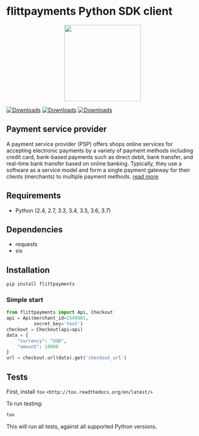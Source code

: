 # flittpayments Python SDK client

<p align="center">
  <img width="200" height="200" src="https://avatars0.githubusercontent.com/u/15383021?s=200&v=4">
</p>

[![Downloads](https://pepy.tech/badge/flittpayments)](https://pepy.tech/project/flittpayments)
[![Downloads](https://pepy.tech/badge/flittpayments/month)](https://pepy.tech/project/flittpayments)
[![Downloads](https://pepy.tech/badge/flittpayments/week)](https://pepy.tech/project/flittpayments)

## Payment service provider
A payment service provider (PSP) offers shops online services for accepting electronic payments by a variety of payment methods including credit card, bank-based payments such as direct debit, bank transfer, and real-time bank transfer based on online banking. Typically, they use a software as a service model and form a single payment gateway for their clients (merchants) to multiple payment methods. 
[read more](https://en.wikipedia.org/wiki/Payment_service_provider)

Requirements
------------
- Python (2.4, 2.7, 3.3, 3.4, 3.5, 3.6, 3.7)

Dependencies
------------
- requests
- six

Installation
------------
```bash
pip install flittpayments
```
### Simple start

```python
from flittpayments import Api, Checkout
api = Api(merchant_id=1549901,
          secret_key='test')
checkout = Checkout(api=api)
data = {
    "currency": "USD",
    "amount": 10000
}
url = checkout.url(data).get('checkout_url')
```

Tests
-----------------
First, install `tox` `<http://tox.readthedocs.org/en/latest/>`

To run testing:

```bash
tox
```

This will run all tests, against all supported Python versions.